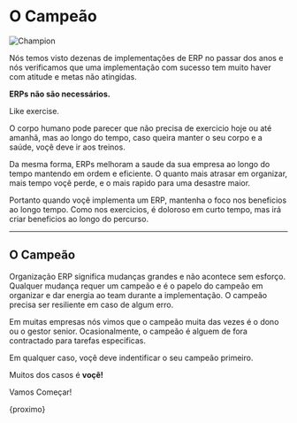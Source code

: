 <!-- add-breadcrumbs -->
# O Campeão

<img alt="Champion" class="screenshot" src="{{docs_base_url}}/assets/img/setup/implementation-image.png">

Nós temos visto dezenas de implementações de ERP no passar dos anos e nós verificamos
que uma implementação com sucesso tem muito haver com atitude e metas não atingidas.

**ERPs não são necessários.**

Like exercise.

O corpo humano pode parecer que não precisa de exercicio hoje ou até amanhã,
mas ao longo do tempo, caso queira manter o seu corpo e a saúde, voçê
deve ir aos treinos.

Da mesma forma, ERPs melhoram a saude da sua empresa ao longo do tempo mantendo em ordem
e eficiente. O quanto mais atrasar em organizar, mais tempo voçê perde,
e o mais rapido para uma desastre maior.

Portanto quando voçê implementa um ERP, mantenha o foco nos beneficios ao longo tempo. Como
nos exercicios, é doloroso em curto tempo, mas irá criar beneficios ao longo do percurso.

* * *

## O Campeão

Organização ERP significa mudanças grandes e não acontece sem esforço.
Qualquer mudança requer um campeão e é o papelo do campeão em organizar
e dar energia ao team durante a implementação. O campeão
precisa ser resiliente em caso de algum erro.

Em muitas empresas nós vimos que o campeão muita das vezes é o dono ou o
gestor senior. Ocasionalmente, o campeão é alguem de fora contractado para tarefas especificas.

Em qualquer caso, voçê deve indentificar o seu campeão primeiro.

Muitos dos casos é **voçê!**

Vamos Começar!

{proximo}

